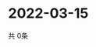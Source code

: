 # 2022-03-15
  共 0条

  <!-- BEGIN -->
  <!-- 最后更新时间Tue Mar 15 2022 06:07:48 GMT+0000 (Coordinated Universal Time) -->
  
  <!-- END -->
  
  